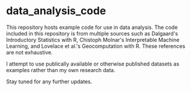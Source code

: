 # data_analysis_code
This repository hosts example code for use in data analysis. The code included in this repository is from multiple sources such as Dalgaard's Introductory Statistics with R, Chistoph Molnar's Interpretable Machine Learning, and Lovelace et al.'s Geocomputation with R. These references are not exhaustive.

I attempt to use publically available or otherwise published datasets as examples rather than my own research data. 

Stay tuned for any further updates. 
